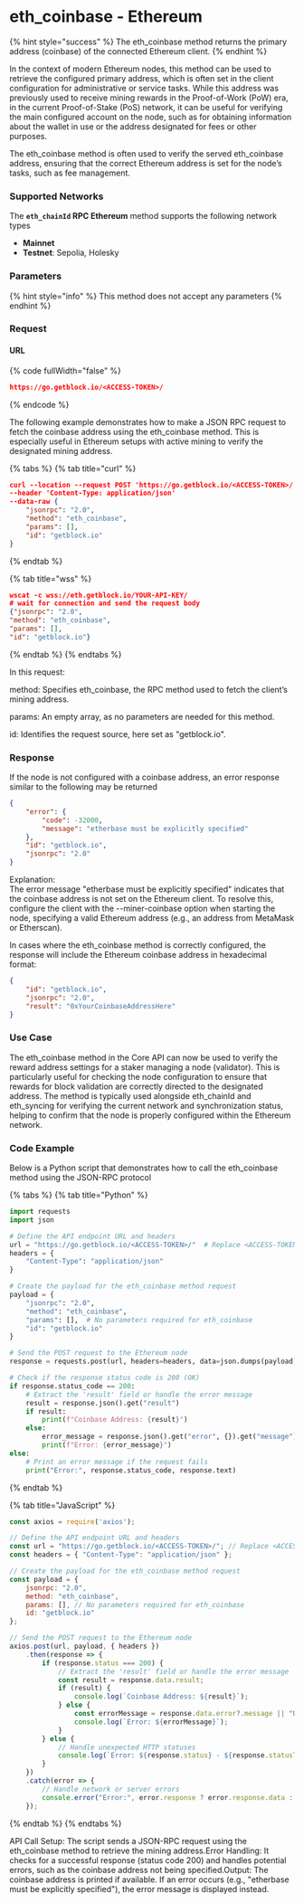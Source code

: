 # eth\_coinbase - Ethereum

{% hint style="success" %}
The eth\_coinbase method returns the primary address (coinbase) of the connected Ethereum client.
{% endhint %}

In the context of modern Ethereum nodes, this method can be used to retrieve the configured primary address, which is often set in the client configuration for administrative or service tasks. While this address was previously used to receive mining rewards in the Proof-of-Work (PoW) era, in the current Proof-of-Stake (PoS) network, it can be useful for verifying the main configured account on the node, such as for obtaining information about the wallet in use or the address designated for fees or other purposes.

The eth\_coinbase method is often used to verify the served eth\_coinbase address, ensuring that the correct Ethereum address is set for the node’s tasks, such as fee management.

### Supported Networks

The **`eth_chainId` RPC Ethereum** method supports the following network types

* **Mainnet**&#x20;
* **Testnet**: Sepolia, Holesky

### Parameters

{% hint style="info" %}
This method does not accept any parameters
{% endhint %}

### Request&#x20;

#### URL

{% code fullWidth="false" %}
```json
https://go.getblock.io/<ACCESS-TOKEN>/
```
{% endcode %}

The following example demonstrates how to make a JSON RPC request to fetch the coinbase address using the eth\_coinbase method. This is especially useful in Ethereum setups with active mining to verify the designated mining address.

{% tabs %}
{% tab title="curl" %}
```json
curl --location --request POST 'https://go.getblock.io/<ACCESS-TOKEN>/' 
--header 'Content-Type: application/json' 
--data-raw {
    "jsonrpc": "2.0",
    "method": "eth_coinbase",
    "params": [],
    "id": "getblock.io"
}
```
{% endtab %}

{% tab title="wss" %}
```json
wscat -c wss://eth.getblock.io/YOUR-API-KEY/ 
# wait for connection and send the request body 
{"jsonrpc": "2.0",
"method": "eth_coinbase",
"params": [],
"id": "getblock.io"}
```
{% endtab %}
{% endtabs %}

In this request:

method: Specifies eth\_coinbase, the RPC method used to fetch the client’s mining address.

params: An empty array, as no parameters are needed for this method.

id: Identifies the request source, here set as "getblock.io".

### Response&#x20;

If the node is not configured with a coinbase address, an error response similar to the following may be returned

```json
{
    "error": {
        "code": -32000,
        "message": "etherbase must be explicitly specified"
    },
    "id": "getblock.io",
    "jsonrpc": "2.0"
}
```

Explanation:\
The error message "etherbase must be explicitly specified" indicates that the coinbase address is not set on the Ethereum client. To resolve this, configure the client with the --miner-coinbase option when starting the node, specifying a valid Ethereum address (e.g., an address from MetaMask or Etherscan).

In cases where the eth\_coinbase method is correctly configured, the response will include the Ethereum coinbase address in hexadecimal format:

```json
{
    "id": "getblock.io",
    "jsonrpc": "2.0",
    "result": "0xYourCoinbaseAddressHere"
}

```

### Use Case

The eth\_coinbase method in the Core API can now be used to verify the reward address settings for a staker managing a node (validator). This is particularly useful for checking the node configuration to ensure that rewards for block validation are correctly directed to the designated address. The method is typically used alongside eth\_chainId and eth\_syncing for verifying the current network and synchronization status, helping to confirm that the node is properly configured within the Ethereum network.

### Code Example

Below is a Python script that demonstrates how to call the eth\_coinbase method using the JSON-RPC protocol

{% tabs %}
{% tab title="Python" %}
```python
import requests
import json

# Define the API endpoint URL and headers
url = "https://go.getblock.io/<ACCESS-TOKEN>/"  # Replace <ACCESS-TOKEN> with your actual API token
headers = {
    "Content-Type": "application/json"
}

# Create the payload for the eth_coinbase method request
payload = {
    "jsonrpc": "2.0",
    "method": "eth_coinbase",
    "params": [],  # No parameters required for eth_coinbase
    "id": "getblock.io"
}

# Send the POST request to the Ethereum node
response = requests.post(url, headers=headers, data=json.dumps(payload))

# Check if the response status code is 200 (OK)
if response.status_code == 200:
    # Extract the 'result' field or handle the error message
    result = response.json().get("result")
    if result:
        print(f"Coinbase Address: {result}")
    else:
        error_message = response.json().get("error", {}).get("message")
        print(f"Error: {error_message}")
else:
    # Print an error message if the request fails
    print("Error:", response.status_code, response.text)

```
{% endtab %}

{% tab title="JavaScript" %}
```javascript
const axios = require('axios');

// Define the API endpoint URL and headers
const url = "https://go.getblock.io/<ACCESS-TOKEN>/"; // Replace <ACCESS-TOKEN> with your actual API token
const headers = { "Content-Type": "application/json" };

// Create the payload for the eth_coinbase method request
const payload = {
    jsonrpc: "2.0",
    method: "eth_coinbase",
    params: [], // No parameters required for eth_coinbase
    id: "getblock.io"
};

// Send the POST request to the Ethereum node
axios.post(url, payload, { headers })
    .then(response => {
        if (response.status === 200) {
            // Extract the 'result' field or handle the error message
            const result = response.data.result;
            if (result) {
                console.log(`Coinbase Address: ${result}`);
            } else {
                const errorMessage = response.data.error?.message || "Unknown error";
                console.log(`Error: ${errorMessage}`);
            }
        } else {
            // Handle unexpected HTTP statuses
            console.log(`Error: ${response.status} - ${response.statusText}`);
        }
    })
    .catch(error => {
        // Handle network or server errors
        console.error("Error:", error.response ? error.response.data : error.message);
    });

```
{% endtab %}
{% endtabs %}

API Call Setup: The script sends a JSON-RPC request using the eth\_coinbase method to retrieve the mining address.Error Handling: It checks for a successful response (status code 200) and handles potential errors, such as the coinbase address not being specified.Output: The coinbase address is printed if available. If an error occurs (e.g., "etherbase must be explicitly specified"), the error message is displayed instead.
